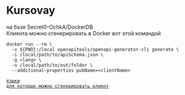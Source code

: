 # Kursovay
на базе Secret0-OchkA/DockerDB  
Клиента можно сгенерировать в Docker вот этой командой
```
docker run --rm \
  -v ${PWD}:/local openapitools/openapi-generator-cli generate \
  -i /local/path/to/apiSchema.json \
  -g <lang> \
  -o /local/path/to/out/folder \
  --additional-properties pubName=<clientName>
```
<code>[языки для которых можно сгенерировать клиент](https://openapi-generator.tech/docs/generators)</code>


